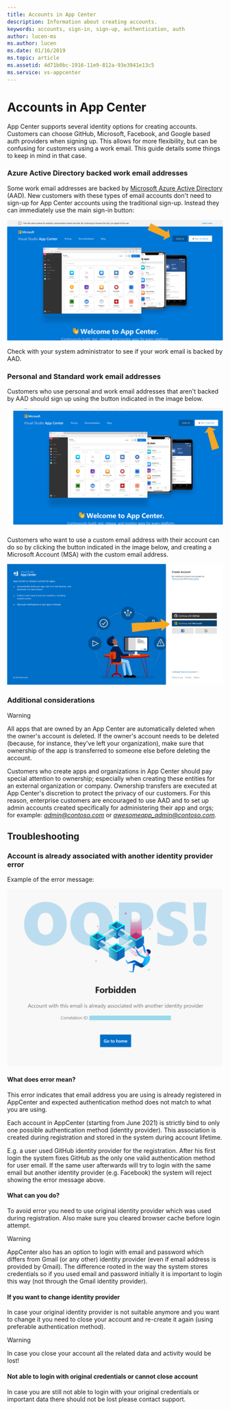 ```yaml
---
title: Accounts in App Center
description: Information about creating accounts.
keywords: accounts, sign-in, sign-up, authentication, auth
author: lucen-ms
ms.author: lucen
ms.date: 01/16/2019
ms.topic: article
ms.assetid: 4d71b0bc-1916-11e9-812a-93e3941e13c5
ms.service: vs-appcenter
---
```


# Accounts in App Center
App Center supports several identity options for creating accounts. Customers can choose GitHub, Microsoft, Facebook, and Google based auth providers when signing up. This allows for more flexibility, but can be confusing for customers using a work email. This guide details some things to keep in mind in that case.

### Azure Active Directory backed work email addresses
Some work email addresses are backed by [Microsoft Azure Active Directory](https://azure.microsoft.com/services/active-directory/) (AAD). New customers with these types of email accounts don't need to sign-up for App Center accounts using the traditional sign-up. Instead they can immediately use the main sign-in button:

![If your email is backed by AAD; don't sign up, just sign in!](images/sign_in_arrow.png)

Check with your system administrator to see if your work email is backed by AAD.

### Personal and Standard work email addresses
Customers who use personal and work email addresses that aren't backed by AAD should sign up using the button indicated in the image below.

![If you have a non-AAD backed email; sign up!](images/sign_up_arrow.png)

Customers who want to use a custom email address with their account can do so by clicking the button indicated in the image below, and creating a Microsoft Account (MSA) with the custom email address.

![Sign up for an MSA if you want to use your own email address!](images/sign_up_msa_arrow.png)

### Additional considerations
> [!WARNING]
> All apps that are owned by an App Center are automatically deleted when the owner's account is deleted. If the owner's account needs to be deleted (because, for instance, they've left your organization), make sure that ownership of the app is transferred to someone else before deleting the account.

Customers who create apps and organizations in App Center should pay special attention to ownership; especially when creating these entities for an external organization or company. Ownership transfers are executed at App Center's discretion to protect the privacy of our customers. For this reason, enterprise customers are encouraged to use AAD and to set up admin accounts created specifically for administering their app and orgs; for example: <i>admin@contoso.com</i> or <i>awesomeapp_admin@contoso.com.</i>

## Troubleshooting

### Account is already associated with another identity provider error

Example of the error message:

![error](images/account_is_already_associated_with_another_identity_provier_error.png)

#### What does error mean?

This error indicates that email address you are using is already registered in AppCenter and expected authentication method does not match to what you are using.

Each account in AppCenter (starting from June 2021) is strictly bind to only one possible authentication method (identity provider). This association is created during registration and stored in the system during account lifetime.

E.g. a user used GitHub identity provider for the registration. After his first login the system fixes GitHub as the only one valid authentication method for user email. If the same user afterwards will try to login with the same email but another identity provider (e.g. Facebook) the system will reject showing the error message above.

#### What can you do?

To avoid error you need to use original identity provider which was used during registration. Also make sure you cleared browser cache before login attempt.

> [!WARNING]
> AppCenter also has an option to login with email and password which differs from Gmail (or any other) identity provider (even if email address is provided by Gmail). The difference rooted in the way the system stores credentials so if you used email and password initially it is important to login this way (not through the Gmail identity provider).

#### If you want to change identity provider

In case your original identity provider is not suitable anymore and you want to change it you need to close your account and re-create it again (using preferable authentication method).

> [!WARNING]
> In case you close your account all the related data and activity would be lost!

#### Not able to login with original credentials or cannot close account

In case you are still not able to login with your original credentials or important data there should not be lost please contact support.
